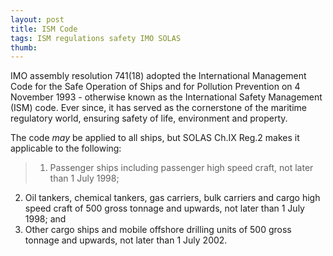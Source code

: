 ```yaml
---
layout: post
title: ISM Code
tags: ISM regulations safety IMO SOLAS
thumb: 
---
```


IMO assembly resolution 741(18) adopted the International Management Code for the Safe Operation of Ships and for Pollution Prevention on 4 November 1993 - otherwise known as the International Safety Management (ISM) code.  Ever since, it has served as the cornerstone of the maritime regulatory world, ensuring safety of life, environment and property.

The code *may* be applied to all ships, but SOLAS Ch.IX Reg.2 makes it applicable to the following: 
>1. Passenger ships including passenger high speed craft, not later than 1 July 1998;
2. Oil tankers, chemical tankers, gas carriers, bulk carriers and cargo high speed craft of 500 gross tonnage and upwards, not later than 1 July 1998; and
3. Other cargo ships and mobile offshore drilling units of 500 gross tonnage and upwards, not later than 1 July 2002.
